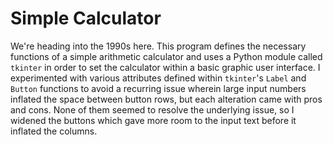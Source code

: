 # Simple Calculator

We're heading into the 1990s here. This program defines the necessary functions of a simple arithmetic calculator and uses a Python module called `tkinter` in order to set the calculator within a basic graphic user interface. I experimented with various attributes defined within `tkinter`'s `Label` and `Button` functions to avoid a recurring issue wherein large input numbers inflated the space between button rows, but each alteration came with pros and cons. None of them seemed to resolve the underlying issue, so I widened the buttons which gave more room to the input text before it inflated the columns. 
